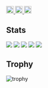 <p align="left">
  <a href="https://github.com/nishimura87">
    <img height="20" src="https://komarev.com/ghpvc/?username=nishimura87" />
  </a>
  <a href="https://github.com/nishimura87">
    <img height="20" src="https://img.shields.io/github/followers/nishimura87?label=follow&logo=github&style=flat" />
  </a>
  <a href="http://qiita.com/nishimura87">
    <img height="20" src="https://qiita-badge.apiapi.app/s/nishimura87/posts.svg" />
  </a>
<!--   <a href="http://qiita.com/nishimura87">
    <img height="20" src="https://qiita-badge.apiapi.app/s/nishimura87/contributions.svg" />
  </a>
  <a href="https://zenn.dev/nishimura87">
    <img height="20" src="https://badgen.org/img/zenn/nishimura87/articles?style=plastic" />
  </a> -->
</p>

## Stats
![](http://github-profile-summary-cards.vercel.app/api/cards/profile-details?username=nishimura87&theme=tokyonight)
![](http://github-profile-summary-cards.vercel.app/api/cards/repos-per-language?username=nishimura87&theme=tokyonight)
![](http://github-profile-summary-cards.vercel.app/api/cards/most-commit-language?username=nishimura87&theme=tokyonight)
![](http://github-profile-summary-cards.vercel.app/api/cards/stats?username=nishimura87&theme=tokyonight)
![](http://github-profile-summary-cards.vercel.app/api/cards/productive-time?username=nishimura87&theme=tokyonight&utcOffset=9)

## Trophy
![trophy](https://github-profile-trophy.vercel.app/?username=nishimura87&theme=tokyonight)
